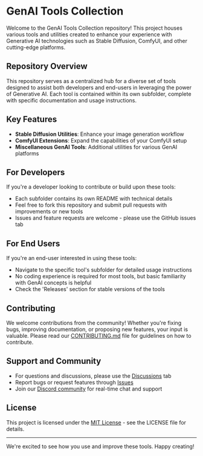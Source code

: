 # GenAI Tools Collection

Welcome to the GenAI Tools Collection repository! This project houses various tools and utilities created to enhance your experience with Generative AI technologies such as Stable Diffusion, ComfyUI, and other cutting-edge platforms.

## Repository Overview

This repository serves as a centralized hub for a diverse set of tools designed to assist both developers and end-users in leveraging the power of Generative AI. Each tool is contained within its own subfolder, complete with specific documentation and usage instructions.

## Key Features

- **Stable Diffusion Utilities**: Enhance your image generation workflow
- **ComfyUI Extensions**: Expand the capabilities of your ComfyUI setup
- **Miscellaneous GenAI Tools**: Additional utilities for various GenAI platforms

## For Developers

If you're a developer looking to contribute or build upon these tools:

- Each subfolder contains its own README with technical details
- Feel free to fork this repository and submit pull requests with improvements or new tools
- Issues and feature requests are welcome - please use the GitHub issues tab

## For End Users

If you're an end-user interested in using these tools:

- Navigate to the specific tool's subfolder for detailed usage instructions
- No coding experience is required for most tools, but basic familiarity with GenAI concepts is helpful
- Check the 'Releases' section for stable versions of the tools

## Contributing

We welcome contributions from the community! Whether you're fixing bugs, improving documentation, or proposing new features, your input is valuable. Please read our [CONTRIBUTING.md](CONTRIBUTING.md) file for guidelines on how to contribute.

## Support and Community

- For questions and discussions, please use the [Discussions](https://github.com/yourusername/repo-name/discussions) tab
- Report bugs or request features through [Issues](https://github.com/yourusername/repo-name/issues)
- Join our [Discord community](your-discord-link) for real-time chat and support

## License

This project is licensed under the [MIT License](LICENSE.md) - see the LICENSE file for details.

---

We're excited to see how you use and improve these tools. Happy creating!
